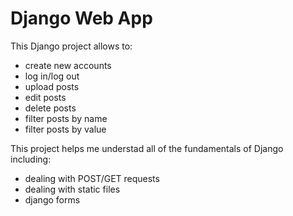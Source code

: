 # Django Web App
This Django project allows to:
- create new accounts
- log in/log out
- upload posts
- edit posts
- delete posts
- filter posts by name
- filter posts by value

This project helps me understad all of the fundamentals of Django including:
- dealing with POST/GET requests
- dealing with static files
- django forms

